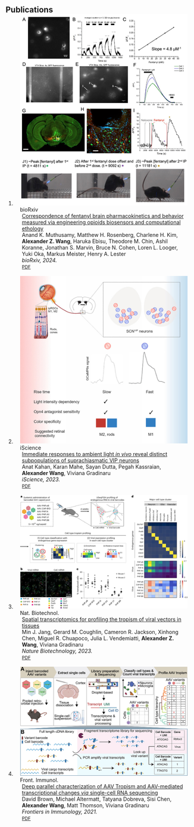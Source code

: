 <h2 id="publications" style="margin: 2px 0px -15px;">Publications</h2>

<div class="publications">
<ol class="bibliography">

<li>
<div class="pub-row">

  <div class="col-sm-3 abbr" style="position: relative;padding-right: 15px;padding-left: 15px;">
    <img src="assets/img/fentanyl.jpg" class="teaser img-fluid z-depth-1">
    <abbr class="badge">bioRxiv</abbr>
  </div>

  <div class="col-sm-9" style="position: relative;padding-right: 15px;padding-left: 20px;">
    <div class="title"><a href="https://doi.org/10.1101/2024.03.15.584894">Correspondence of fentanyl brain pharmacokinetics and behavior measured via engineering opioids biosensors and computational ethology</a></div>
    <div class="author">Anand K. Muthusamy, Matthew H. Rosenberg, Charlene H. Kim, <strong>Alexander Z. Wang</strong>, Haruka Ebisu, Theodore M. Chin, Ashil Koranne, Jonathan S. Marvin, Bruce N. Cohen, Loren L. Looger, Yuki Oka, Markus Meister, Henry A. Lester</div>
    <div class="periodical"><em>bioRxiv, 2024.</em></div>
    <div class="links">
      <a href="https://www.biorxiv.org/content/10.1101/2024.03.15.584894v1.full.pdf" class="btn btn-sm z-depth-0" role="button" target="_blank" style="font-size:12px;">PDF</a>
      <!-- <a href="https://github.com/yaoyao-liu/mnemonics" class="btn btn-sm z-depth-0" role="button" target="_blank" style="font-size:12px;">Code</a> -->
      <!-- <a href="https://class-il.mpi-inf.mpg.de/mnemonics/" class="btn btn-sm z-depth-0" role="button" target="_blank" style="font-size:12px;">Project Page</a> -->
      <!-- <a href="https://dblp.uni-trier.de/rec/conf/cvpr/LiuSLSS20.html?view=bibtex" class="btn btn-sm z-depth-0" role="button" target="_blank" style="font-size:12px;">BibTex</a> -->
      <!-- <strong><i style="color:#e74d3c">Oral Presentation</i></strong> -->
    </div>
  </div>
</div>
</li>
<br>

<li>
<div class="pub-row">

  <div class="col-sm-3 abbr" style="position: relative;padding-right: 15px;padding-left: 15px;">
    <img src="assets/img/iscience.jpg" class="teaser img-fluid z-depth-1">
    <abbr class="badge">iScience</abbr>
  </div>

  <div class="col-sm-9" style="position: relative;padding-right: 15px;padding-left: 20px;">
    <div class="title"><a href="https://doi.org/10.1016/j.isci.2023.107865">Immediate responses to ambient light <i>in vivo</i> reveal distinct subpopulations of suprachiasmatic VIP neurons</a></div>
    <div class="author">Anat Kahan, Karan Mahe, Sayan Dutta, Pegah Kassraian, <strong>Alexander Wang</strong>, Viviana Gradinaru</div>
    <div class="periodical"><em>iScience, 2023.</em></div>
    <div class="links">
      <a href="https://www.cell.com/iscience/pdf/S2589-0042(23)01942-9.pdf" class="btn btn-sm z-depth-0" role="button" target="_blank" style="font-size:12px;">PDF</a>
      <!-- <a href="https://github.com/yaoyao-liu/mnemonics" class="btn btn-sm z-depth-0" role="button" target="_blank" style="font-size:12px;">Code</a> -->
      <!-- <a href="https://class-il.mpi-inf.mpg.de/mnemonics/" class="btn btn-sm z-depth-0" role="button" target="_blank" style="font-size:12px;">Project Page</a> -->
      <!-- <a href="https://dblp.uni-trier.de/rec/conf/cvpr/LiuSLSS20.html?view=bibtex" class="btn btn-sm z-depth-0" role="button" target="_blank" style="font-size:12px;">BibTex</a> -->
      <!-- <strong><i style="color:#e74d3c">Oral Presentation</i></strong> -->
    </div>
  </div>
</div>
</li>
<br>

<li>
<div class="pub-row">

  <div class="col-sm-3 abbr" style="position: relative;padding-right: 15px;padding-left: 15px;">
    <img src="assets/img/nat_biotech_s41587-022-01648.png" class="teaser img-fluid z-depth-1">
    <abbr class="badge">Nat. Biotechnol.</abbr>
  </div>

  <div class="col-sm-9" style="position: relative;padding-right: 15px;padding-left: 20px;">
    <div class="title"><a href="https://doi.org/10.1038/s41587-022-01648-w">Spatial transcriptomics for profiling the tropism of viral vectors in tissues</a></div>
    <div class="author">Min J. Jang, Gerard M. Coughlin, Cameron R. Jackson, Xinhong Chen, Miguel R. Chuapoco, Julia L. Vendemiatti, <strong>Alexander Z. Wang</strong>, Viviana Gradinaru</div>
    <div class="periodical"><em>Nature Biotechnology, 2023.</em></div>
    <div class="links">
      <a href="https://authors.library.caltech.edu/119616/1/s41587-022-01648-w.pdf" class="btn btn-sm z-depth-0" role="button" target="_blank" style="font-size:12px;">PDF</a>
      <!-- <a href="https://github.com/yaoyao-liu/mnemonics" class="btn btn-sm z-depth-0" role="button" target="_blank" style="font-size:12px;">Code</a> -->
      <!-- <a href="https://class-il.mpi-inf.mpg.de/mnemonics/" class="btn btn-sm z-depth-0" role="button" target="_blank" style="font-size:12px;">Project Page</a> -->
      <!-- <a href="https://dblp.uni-trier.de/rec/conf/cvpr/LiuSLSS20.html?view=bibtex" class="btn btn-sm z-depth-0" role="button" target="_blank" style="font-size:12px;">BibTex</a> -->
      <!-- <strong><i style="color:#e74d3c">Oral Presentation</i></strong> -->
    </div>
  </div>
</div>
</li>
<br>

<li>
<div class="pub-row">

  <div class="col-sm-3 abbr" style="position: relative;padding-right: 15px;padding-left: 15px;">
    <img src="assets/img/fimmu-12-730825-g001.jpeg" class="teaser img-fluid z-depth-1">
    <abbr class="badge">Front. Immunol.</abbr>
  </div>

  <div class="col-sm-9" style="position: relative;padding-right: 15px;padding-left: 20px;">
    <div class="title"><a href="https://doi.org/10.3389/fimmu.2021.730825">Deep parallel characterization of AAV Tropism and AAV-mediated transcriptional changes <i>via</i> single-cell RNA sequencing</a></div>
    <div class="author">David Brown, Michael Altermatt, Tatyana Dobreva, Sisi Chen, <strong>Alexander Wang</strong>, Matt Thomson, Viviana Gradinaru</div>
    <div class="periodical"><em>Frontiers in Immunology, 2021.</em></div>
    <div class="links">
      <a href="https://www.readcube.com/articles/10.3389/fimmu.2021.730825" class="btn btn-sm z-depth-0" role="button" target="_blank" style="font-size:12px;">PDF</a>
      <!-- <a href="https://github.com/yaoyao-liu/mnemonics" class="btn btn-sm z-depth-0" role="button" target="_blank" style="font-size:12px;">Code</a> -->
      <!-- <a href="https://class-il.mpi-inf.mpg.de/mnemonics/" class="btn btn-sm z-depth-0" role="button" target="_blank" style="font-size:12px;">Project Page</a> -->
      <!-- <a href="https://dblp.uni-trier.de/rec/conf/cvpr/LiuSLSS20.html?view=bibtex" class="btn btn-sm z-depth-0" role="button" target="_blank" style="font-size:12px;">BibTex</a> -->
      <!-- <strong><i style="color:#e74d3c">Oral Presentation</i></strong> -->
    </div>
  </div>
</div>
</li>

<br>

</ol>
</div>

